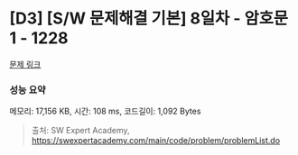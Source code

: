 # [D3] [S/W 문제해결 기본] 8일차 - 암호문1 - 1228 

[문제 링크](https://swexpertacademy.com/main/code/problem/problemDetail.do?contestProbId=AV14w-rKAHACFAYD) 

### 성능 요약

메모리: 17,156 KB, 시간: 108 ms, 코드길이: 1,092 Bytes



> 출처: SW Expert Academy, https://swexpertacademy.com/main/code/problem/problemList.do